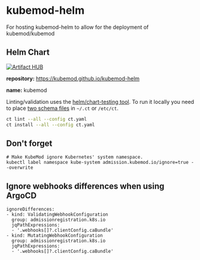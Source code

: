 # kubemod-helm

For hosting kubemod-helm to allow for the deployment of kubemod/kubemod

## Helm Chart

[![Artifact HUB](https://img.shields.io/endpoint?url=https://artifacthub.io/badge/repository/kubemod)](https://artifacthub.io/packages/search?repo=kubemod)

__repository:__ https://kubemod.github.io/kubemod-helm

__name:__ kubemod

Linting/validation uses the [helm/chart-testing tool](https://github.com/helm/chart-testing). To run it locally you need to place [two schema files](https://github.com/helm/chart-testing/blob/master/etc/lintconf.yaml) in `~/.ct` or `/etc/ct`.

```bash
ct lint --all --config ct.yaml
ct install --all --config ct.yaml
```

## Don't forget

```
# Make KubeMod ignore Kubernetes' system namespace.
kubectl label namespace kube-system admission.kubemod.io/ignore=true --overwrite
```

## Ignore webhooks differences when using ArgoCD
```
ignoreDifferences:
- kind: ValidatingWebhookConfiguration
  group: admissionregistration.k8s.io
  jqPathExpressions:
  - '.webhooks[]?.clientConfig.caBundle'
- kind: MutatingWebhookConfiguration
  group: admissionregistration.k8s.io
  jqPathExpressions:
  - '.webhooks[]?.clientConfig.caBundle'
```
